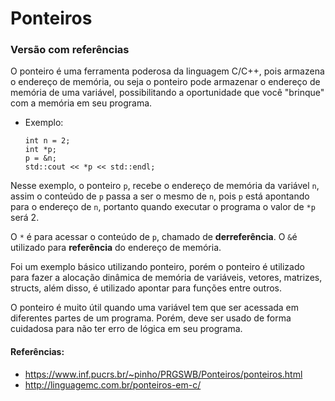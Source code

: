 ﻿

# Ponteiros

### Versão com referências

O ponteiro é uma ferramenta poderosa da linguagem C/C++, pois armazena o endereço de memória, ou seja o ponteiro pode armazenar o endereço de memória de uma variável, possibilitando a oportunidade que você "brinque" com a memória em seu programa.

 - Exemplo:
 
       int n = 2;
       int *p;
       p = &n;
       std::cout << *p << std::endl; 
 
Nesse exemplo, o ponteiro `p`, recebe o endereço de memória da variável `n`, assim o conteúdo de `p` passa a ser o mesmo de `n`, pois `p` está apontando para o endereço de `n`, portanto quando executar o programa o valor de `*p` será 2. 

O `*` é para acessar o conteúdo de `p`, chamado de **derreferência**.  O `&`é utilizado para **referência** do endereço de memória.

Foi um exemplo básico utilizando ponteiro, porém o ponteiro é utilizado para fazer a alocação dinâmica de memória de variáveis, vetores, matrizes, structs, além disso, é utilizado apontar para funções entre outros.

O ponteiro é muito útil quando uma variável tem que ser acessada em diferentes partes de um programa. Porém, deve ser usado de forma cuidadosa para não ter erro de lógica em seu programa.

#### Referências:
- https://www.inf.pucrs.br/~pinho/PRGSWB/Ponteiros/ponteiros.html
- http://linguagemc.com.br/ponteiros-em-c/


